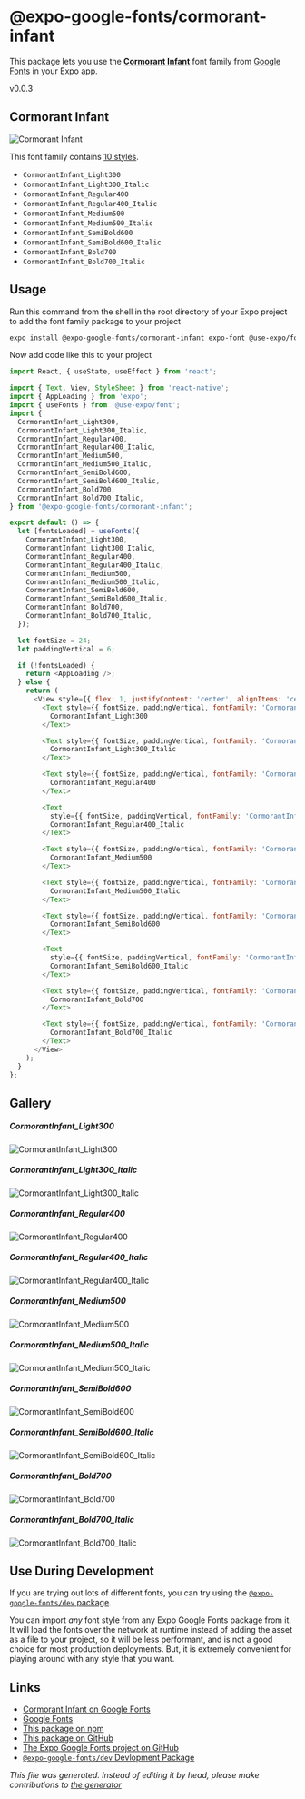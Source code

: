 # @expo-google-fonts/cormorant-infant

This package lets you use the [**Cormorant Infant**](https://fonts.google.com/specimen/Cormorant+Infant) font family from [Google Fonts](https://fonts.google.com/) in your Expo app.

v0.0.3

## Cormorant Infant

![Cormorant Infant](./font-family.png)

This font family contains [10 styles](#gallery).

- `CormorantInfant_Light300`
- `CormorantInfant_Light300_Italic`
- `CormorantInfant_Regular400`
- `CormorantInfant_Regular400_Italic`
- `CormorantInfant_Medium500`
- `CormorantInfant_Medium500_Italic`
- `CormorantInfant_SemiBold600`
- `CormorantInfant_SemiBold600_Italic`
- `CormorantInfant_Bold700`
- `CormorantInfant_Bold700_Italic`

## Usage

Run this command from the shell in the root directory of your Expo project to add the font family package to your project
```sh
expo install @expo-google-fonts/cormorant-infant expo-font @use-expo/font
```

Now add code like this to your project
```js
import React, { useState, useEffect } from 'react';

import { Text, View, StyleSheet } from 'react-native';
import { AppLoading } from 'expo';
import { useFonts } from '@use-expo/font';
import {
  CormorantInfant_Light300,
  CormorantInfant_Light300_Italic,
  CormorantInfant_Regular400,
  CormorantInfant_Regular400_Italic,
  CormorantInfant_Medium500,
  CormorantInfant_Medium500_Italic,
  CormorantInfant_SemiBold600,
  CormorantInfant_SemiBold600_Italic,
  CormorantInfant_Bold700,
  CormorantInfant_Bold700_Italic,
} from '@expo-google-fonts/cormorant-infant';

export default () => {
  let [fontsLoaded] = useFonts({
    CormorantInfant_Light300,
    CormorantInfant_Light300_Italic,
    CormorantInfant_Regular400,
    CormorantInfant_Regular400_Italic,
    CormorantInfant_Medium500,
    CormorantInfant_Medium500_Italic,
    CormorantInfant_SemiBold600,
    CormorantInfant_SemiBold600_Italic,
    CormorantInfant_Bold700,
    CormorantInfant_Bold700_Italic,
  });

  let fontSize = 24;
  let paddingVertical = 6;

  if (!fontsLoaded) {
    return <AppLoading />;
  } else {
    return (
      <View style={{ flex: 1, justifyContent: 'center', alignItems: 'center' }}>
        <Text style={{ fontSize, paddingVertical, fontFamily: 'CormorantInfant_Light300' }}>
          CormorantInfant_Light300
        </Text>

        <Text style={{ fontSize, paddingVertical, fontFamily: 'CormorantInfant_Light300_Italic' }}>
          CormorantInfant_Light300_Italic
        </Text>

        <Text style={{ fontSize, paddingVertical, fontFamily: 'CormorantInfant_Regular400' }}>
          CormorantInfant_Regular400
        </Text>

        <Text
          style={{ fontSize, paddingVertical, fontFamily: 'CormorantInfant_Regular400_Italic' }}>
          CormorantInfant_Regular400_Italic
        </Text>

        <Text style={{ fontSize, paddingVertical, fontFamily: 'CormorantInfant_Medium500' }}>
          CormorantInfant_Medium500
        </Text>

        <Text style={{ fontSize, paddingVertical, fontFamily: 'CormorantInfant_Medium500_Italic' }}>
          CormorantInfant_Medium500_Italic
        </Text>

        <Text style={{ fontSize, paddingVertical, fontFamily: 'CormorantInfant_SemiBold600' }}>
          CormorantInfant_SemiBold600
        </Text>

        <Text
          style={{ fontSize, paddingVertical, fontFamily: 'CormorantInfant_SemiBold600_Italic' }}>
          CormorantInfant_SemiBold600_Italic
        </Text>

        <Text style={{ fontSize, paddingVertical, fontFamily: 'CormorantInfant_Bold700' }}>
          CormorantInfant_Bold700
        </Text>

        <Text style={{ fontSize, paddingVertical, fontFamily: 'CormorantInfant_Bold700_Italic' }}>
          CormorantInfant_Bold700_Italic
        </Text>
      </View>
    );
  }
};

```

## Gallery

##### CormorantInfant_Light300
![CormorantInfant_Light300](./9168080bdab2d447729e3f3046722e4d88cfd4cb5a1862dc6d916cba737791c5.ttf.png)

##### CormorantInfant_Light300_Italic
![CormorantInfant_Light300_Italic](./e6958c39fabaf907bdde7ba424eb0c17f3fef77c989edbaa01115b1fe5c6e067.ttf.png)

##### CormorantInfant_Regular400
![CormorantInfant_Regular400](./47164cf35cfe61e120d0e8c3e775559372e1a738f9e2c57cf85aa05e8c4bc806.ttf.png)

##### CormorantInfant_Regular400_Italic
![CormorantInfant_Regular400_Italic](./84f78b4a61cce77b8c2c9663434b1c6cf0316b556002a2c9ea9df9265533cf6b.ttf.png)

##### CormorantInfant_Medium500
![CormorantInfant_Medium500](./1d23820c90080bfb4aa4f9cec1e1ef64424729ef0c9b0e977e27806b21d81304.ttf.png)

##### CormorantInfant_Medium500_Italic
![CormorantInfant_Medium500_Italic](./f8a57af623179b25d7e59c823c1acd0563f9cfb6f1f03da9532e49bf49739dab.ttf.png)

##### CormorantInfant_SemiBold600
![CormorantInfant_SemiBold600](./f6a06c7e0bd73d14e395e0d977119af3b5fae58a9ce153ab18a277182316b424.ttf.png)

##### CormorantInfant_SemiBold600_Italic
![CormorantInfant_SemiBold600_Italic](./e1ae8191f481ca057de000de05308f0098090fd60456b76f13b1ffdc82ac1b1d.ttf.png)

##### CormorantInfant_Bold700
![CormorantInfant_Bold700](./a03a98979c43146bda66d723dfb38c68b77012ab2433f4eafcbda573433d75b5.ttf.png)

##### CormorantInfant_Bold700_Italic
![CormorantInfant_Bold700_Italic](./ceb4474fec6832dee11e5cc5624186c760e7993898bc39599f3fe8248cbb1b70.ttf.png)


## Use During Development

If you are trying out lots of different fonts, you can try using the [`@expo-google-fonts/dev` package](https://www.npmjs.com/package/@expo-google-fonts/dev).

You can import *any* font style from any Expo Google Fonts package from it. It will load the fonts
over the network at runtime instead of adding the asset as a file to your project, so it will be 
less performant, and is not a good choice for most production deployments. But, it is extremely convenient
for playing around with any style that you want.

## Links

- [Cormorant Infant on Google Fonts](https://fonts.google.com/specimen/Cormorant+Infant)
- [Google Fonts](https://fonts.google.com/)
- [This package on npm](https://www.npmjs.com/package/@expo-google-fonts/cormorant-infant)
- [This package on GitHub](https://github.com/expo/google-fonts/tree/master/font-packages/cormorant-infant)
- [The Expo Google Fonts project on GitHub](https://github.com/expo/google-fonts)
- [`@expo-google-fonts/dev` Devlopment Package](https://github.com/expo/google-fonts/tree/master/font-packages/dev)


*This file was generated. Instead of editing it by head, please make contributions to [the generator](https://github.com/expo/google-fonts/tree/master/packages/generator)*
